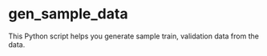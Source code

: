 # gen_sample_data
This Python script helps you generate sample train, validation data from the data.
